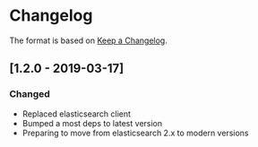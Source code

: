 # Changelog

The format is based on [Keep a Changelog](https://keepachangelog.com/en/1.0.0/).

<!--
   PRs should document their user-visible changes (if any) in the
   Unreleased section, uncommenting the header as necessary.
-->

<!-- ## Unreleased -->
<!-- ### Changed -->
<!-- ### Added -->
<!-- ### Removed -->
<!-- ### Fixed -->


## [1.2.0 - 2019-03-17]
### Changed
* Replaced elasticsearch client
* Bumped a most deps to latest version
* Preparing to move from elasticsearch 2.x to modern versions

